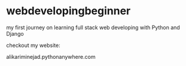 # webdevelopingbeginner
my first journey on learning full stack web developing with Python and Django

checkout my website: 

alikariminejad.pythonanywhere.com